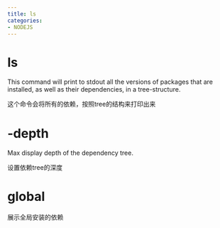 ```yaml
---
title: ls
categories: 
- NODEJS
---
```

# ls

This command will print to stdout all the versions of packages that are installed, as well as their dependencies, in a tree-structure.

这个命令会将所有的依赖，按照tree的结构来打印出来

# -depth

Max display depth of the dependency tree.

设置依赖tree的深度

# global

展示全局安装的依赖


